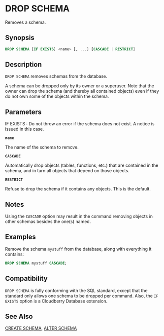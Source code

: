 # DROP SCHEMA

Removes a schema.

## Synopsis

```sql
DROP SCHEMA [IF EXISTS] <name> [, ...] [CASCADE | RESTRICT]
```

## Description

`DROP SCHEMA` removes schemas from the database.

A schema can be dropped only by its owner or a superuser. Note that the owner can drop the schema (and thereby all contained objects) even if they do not own some of the objects within the schema.

## Parameters

IF EXISTS
:   Do not throw an error if the schema does not exist. A notice is issued in this case.

**`name`**

The name of the schema to remove.

**`CASCADE`**

Automatically drop objects (tables, functions, etc.) that are contained in the schema, and in turn all objects that depend on those objects.

**`RESTRICT`**

Refuse to drop the schema if it contains any objects. This is the default.

## Notes

Using the `CASCADE` option may result in the command removing objects in other schemas besides the one(s) named.

## Examples

Remove the schema `mystuff` from the database, along with everything it contains:

```sql
DROP SCHEMA mystuff CASCADE;
```

## Compatibility

`DROP SCHEMA` is fully conforming with the SQL standard, except that the standard only allows one schema to be dropped per command. Also, the `IF EXISTS` option is a Cloudberry Database extension.

## See Also

[CREATE SCHEMA](/docs/sql-statements/sql-stmt-create-schema.md), [ALTER SCHEMA](/docs/sql-statements/sql-stmt-alter-schema.md)



